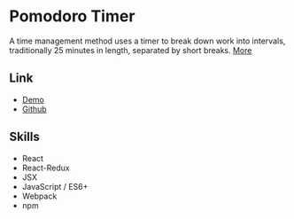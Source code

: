 # Pomodoro Timer

A time management method uses a timer to break down work into intervals, traditionally 25 minutes in length, separated by short breaks. [More](https://en.wikipedia.org/wiki/Pomodoro_Technique)

## Link
* [Demo](https://eliot36.github.io/projects/pomodoro/)
* [Github](https://github.com/eliot36/react-pomodoro-timer)

## Skills
* React
* React-Redux
* JSX
* JavaScript / ES6+
* Webpack
* npm